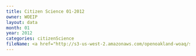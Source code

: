 ```yaml
---
title: Citizen Science 01-2012
owner: WOEIP
layout: data
month: 01
year: 2012
categories: citizenScience
fileName: <a href="http://s3-us-west-2.amazonaws.com/openoakland-woaq/shift_by_month/2012-01.csv">CSV here</a>
---
```

